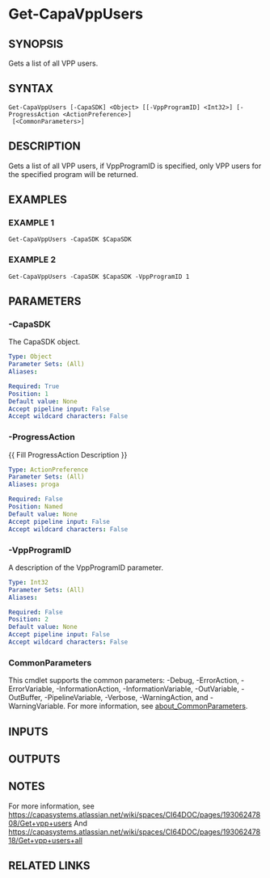 # Get-CapaVppUsers

## SYNOPSIS
Gets a list of all VPP users.

## SYNTAX

```
Get-CapaVppUsers [-CapaSDK] <Object> [[-VppProgramID] <Int32>] [-ProgressAction <ActionPreference>]
 [<CommonParameters>]
```

## DESCRIPTION
Gets a list of all VPP users, if VppProgramID is specified, only VPP users for the specified program will be returned.

## EXAMPLES

### EXAMPLE 1
```
Get-CapaVppUsers -CapaSDK $CapaSDK
```

### EXAMPLE 2
```
Get-CapaVppUsers -CapaSDK $CapaSDK -VppProgramID 1
```

## PARAMETERS

### -CapaSDK
The CapaSDK object.

```yaml
Type: Object
Parameter Sets: (All)
Aliases:

Required: True
Position: 1
Default value: None
Accept pipeline input: False
Accept wildcard characters: False
```

### -ProgressAction
{{ Fill ProgressAction Description }}

```yaml
Type: ActionPreference
Parameter Sets: (All)
Aliases: proga

Required: False
Position: Named
Default value: None
Accept pipeline input: False
Accept wildcard characters: False
```

### -VppProgramID
A description of the VppProgramID parameter.

```yaml
Type: Int32
Parameter Sets: (All)
Aliases:

Required: False
Position: 2
Default value: None
Accept pipeline input: False
Accept wildcard characters: False
```

### CommonParameters
This cmdlet supports the common parameters: -Debug, -ErrorAction, -ErrorVariable, -InformationAction, -InformationVariable, -OutVariable, -OutBuffer, -PipelineVariable, -Verbose, -WarningAction, and -WarningVariable. For more information, see [about_CommonParameters](http://go.microsoft.com/fwlink/?LinkID=113216).

## INPUTS

## OUTPUTS

## NOTES
For more information, see https://capasystems.atlassian.net/wiki/spaces/CI64DOC/pages/19306247808/Get+vpp+users
And https://capasystems.atlassian.net/wiki/spaces/CI64DOC/pages/19306247818/Get+vpp+users+all

## RELATED LINKS
